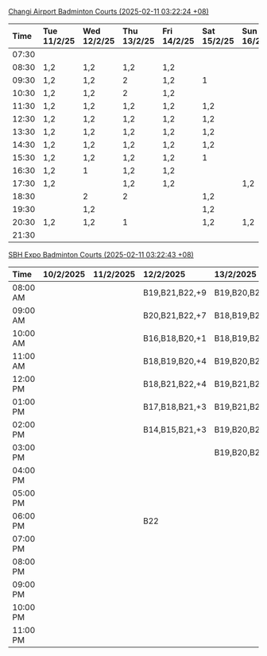 [Changi Airport Badminton Courts (2025-02-11 03:22:24 +08)](https://www.carc.org.sg/FacilityBooking.aspx)

| Time   | Tue 11/2/25   | Wed 12/2/25   | Thu 13/2/25   | Fri 14/2/25   | Sat 15/2/25   | Sun 16/2/25   | Mon 17/2/25   |
|:-------|:--------------|:--------------|:--------------|:--------------|:--------------|:--------------|:--------------|
| 07:30  |               |               |               |               |               |               |               |
| 08:30  | 1,2           | 1,2           | 1,2           | 1,2           |               |               | 1,2           |
| 09:30  | 1,2           | 1,2           | 2             | 1,2           | 1             |               | 1,2           |
| 10:30  | 1,2           | 1,2           | 2             | 1,2           |               |               | 1,2           |
| 11:30  | 1,2           | 1,2           | 1,2           | 1,2           | 1,2           |               | 1,2           |
| 12:30  | 1,2           | 1,2           | 1,2           | 1,2           | 1,2           |               | 1,2           |
| 13:30  | 1,2           | 1,2           | 1,2           | 1,2           | 1,2           |               | 1,2           |
| 14:30  | 1,2           | 1,2           | 1,2           | 1,2           | 1,2           |               | 1,2           |
| 15:30  | 1,2           | 1,2           | 1,2           | 1,2           | 1             |               | 1,2           |
| 16:30  | 1,2           | 1             | 1,2           | 1,2           |               |               | 1,2           |
| 17:30  | 1,2           |               | 1,2           | 1,2           |               | 1,2           | 1,2           |
| 18:30  |               | 2             | 2             |               | 1,2           |               | 1,2           |
| 19:30  |               | 1,2           |               |               | 1,2           |               | 1,2           |
| 20:30  | 1,2           | 1,2           | 1             |               | 1,2           | 1,2           | 1,2           |
| 21:30  |               |               |               |               |               |               |               |

[SBH Expo Badminton Courts (2025-02-11 03:22:43 +08)](https://singaporebadmintonhall.getomnify.com/widgets/O3MRKGBH359GA55KHMG1RD)

| Time     | 10/2/2025   | 11/2/2025   | 12/2/2025      | 13/2/2025      | 14/2/2025      | 15/2/2025      | 16/2/2025      |
|:---------|:------------|:------------|:---------------|:---------------|:---------------|:---------------|:---------------|
| 08:00 AM |             |             | B19,B21,B22,+9 | B19,B20,B22,+7 | B19,B21,B22,+9 | B15,B16,B17,+4 |                |
| 09:00 AM |             |             | B20,B21,B22,+7 | B18,B19,B20,+7 | B20,B21,B22,+7 | B15,B16,B17,+4 |                |
| 10:00 AM |             |             | B16,B18,B20,+1 | B18,B19,B20,+4 | B18,B20,B21,+6 | B16,B19,B20,+4 |                |
| 11:00 AM |             |             | B18,B19,B20,+4 | B19,B20,B22,+5 | B19,B20,B21,+8 | B16,B19,B20,+4 |                |
| 12:00 PM |             |             | B18,B21,B22,+4 | B19,B21,B22,+9 | B19,B21,B22,+9 | B19,B21,B22,+8 |                |
| 01:00 PM |             |             | B17,B18,B21,+3 | B19,B21,B22,+9 | B19,B21,B22,+8 | B19,B21,B22,+8 |                |
| 02:00 PM |             |             | B14,B15,B21,+3 | B19,B20,B21,+8 | B19,B20,B21,+4 | B19,B21,B22,+6 |                |
| 03:00 PM |             |             |                | B19,B20,B21,+3 | B19,B20,B21,+3 |                |                |
| 04:00 PM |             |             |                |                |                |                |                |
| 05:00 PM |             |             |                |                |                |                |                |
| 06:00 PM |             |             | B22            |                |                |                |                |
| 07:00 PM |             |             |                |                |                |                |                |
| 08:00 PM |             |             |                |                |                |                |                |
| 09:00 PM |             |             |                |                |                |                |                |
| 10:00 PM |             |             |                |                |                | B19,B20,B22,+8 | B18,B21,B22,+3 |
| 11:00 PM |             |             |                |                |                | B19,B20,B22,+8 | B18,B21,B22,+3 |

